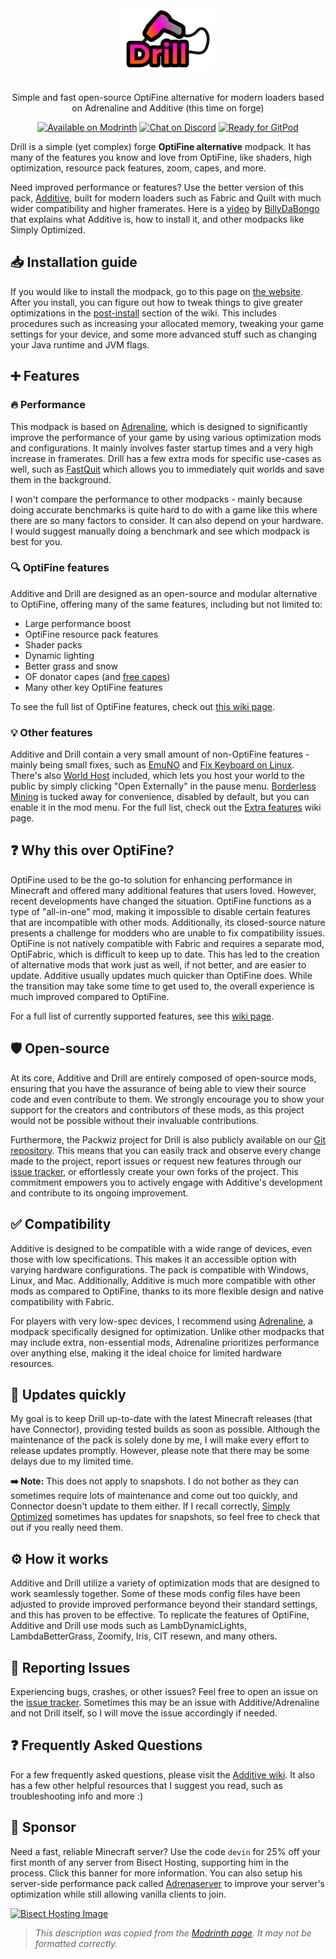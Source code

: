 <div align="center">
  <a href="https://github.com/SkywardMC/drill">
    <img src="https://raw.githubusercontent.com/skywardmc/art/main/drill/textlogo_256h.png" alt="Logo" height="100">
  </a>
  <br />
  <br />
  <p align="center">
    Simple and fast open-source OptiFine alternative for modern loaders based on Adrenaline and Additive (this time on forge)
  </p>
  <a href="https://modrinth.com/modpack/drill"><img src="https://cdn.jsdelivr.net/npm/@intergrav/devins-badges@3/assets/compact-minimal/available/modrinth_vector.svg" alt="Available on Modrinth"></a>
  <a href="https://discord.gg/36Tv44cYte"><img src="https://cdn.jsdelivr.net/npm/@intergrav/devins-badges@3/assets/compact-minimal/social/discord-singular_vector.svg" alt="Chat on Discord"></a>
  <a href="https://gitpod.io/from-referrer/"><img src="https://cdn.jsdelivr.net/npm/@intergrav/devins-badges@3/assets/compact-minimal/supported/gitpod_vector.svg" alt="Ready for GitPod"></a>
</div>

Drill is a simple (yet complex) forge **OptiFine alternative** modpack. It has many of the features you know and love from OptiFine, like shaders, high optimization, resource pack features, zoom, capes, and more.

Need improved performance or features? Use the better version of this pack, [Additive](https://modrinth.com/modpack/additive), built for modern loaders such as Fabric and Quilt with much wider compatibility and higher framerates. Here is a [video](https://www.youtube.com/watch?v=Zl7nzdbG1GI) by [BillyDaBongo](https://www.youtube.com/c/BillyDaBongo) that explains what Additive is, how to install it, and other modpacks like Simply Optimized.

## 📥 Installation guide

If you would like to install the modpack, go to this page on [the website](https://additive.intergrav.xyz/downloads). After you install, you can figure out how to tweak things to give greater optimizations in the [post-install](https://github.com/intergrav/Additive/wiki/Post-install) section of the wiki. This includes procedures such as increasing your allocated memory, tweaking your game settings for your device, and some more advanced stuff such as changing your Java runtime and JVM flags.

## ➕ Features

### 🔥 Performance

This modpack is based on [Adrenaline](https://modrinth.com/project/adrenaline), which is designed to significantly improve the performance of your game by using various optimization mods and configurations. It mainly involves faster startup times and a very high increase in framerates. Drill has a few extra mods for specific use-cases as well, such as [FastQuit](https://modrinth.com/project/fastquit) which allows you to immediately quit worlds and save them in the background.

I won't compare the performance to other modpacks - mainly because doing accurate benchmarks is quite hard to do with a game like this where there are so many factors to consider. It can also depend on your hardware. I would suggest manually doing a benchmark and see which modpack is best for you.

### 🔍 OptiFine features

Additive and Drill are designed as an open-source and modular alternative to OptiFine, offering many of the same features, including but not limited to:

- Large performance boost
- OptiFine resource pack features
- Shader packs
- Dynamic lighting
- Better grass and snow
- OF donator capes (and [free capes](https://github.com/intergrav/Additive/wiki/Supporter-cape))
- Many other key OptiFine features

To see the full list of OptiFine features, check out [this wiki page](https://github.com/intergrav/Additive/wiki/Give-up-OptiFine).

### 💡 Other features

Additive and Drill contain a very small amount of non-OptiFine features - mainly being small fixes, such as [EmuNO](https://modrinth.com/mod/emuno) and [Fix Keyboard on Linux](https://modrinth.com/mod/fix-keyboard-on-linux). There's also [World Host](https://modrinth.com/mod/world-host) included, which lets you host your world to the public by simply clicking "Open Externally" in the pause menu. [Borderless Mining](https://modrinth.com/mod/borderless-mining) is tucked away for convenience, disabled by default, but you can enable it in the mod menu. For the full list, check out the [Extra features](https://github.com/intergrav/Additive/wiki/Extra-features) wiki page.

## ❓ Why this over OptiFine?

OptiFine used to be the go-to solution for enhancing performance in Minecraft and offered many additional features that users loved. However, recent developments have changed the situation. OptiFine functions as a type of "all-in-one" mod, making it impossible to disable certain features that are incompatible with other mods. Additionally, its closed-source nature presents a challenge for modders who are unable to fix compatibility issues. OptiFine is not natively compatible with Fabric and requires a separate mod, OptiFabric, which is difficult to keep up to date. This has led to the creation of alternative mods that work just as well, if not better, and are easier to update. Additive usually updates much quicker than OptiFine does. While the transition may take some time to get used to, the overall experience is much improved compared to OptiFine.

For a full list of currently supported features, see this [wiki page](https://github.com/intergrav/Additive/wiki/Give-up-OptiFine).

## 🛡️ Open-source

At its core, Additive and Drill are entirely composed of open-source mods, ensuring that you have the assurance of being able to view their source code and even contribute to them. We strongly encourage you to show your support for the creators and contributors of these mods, as this project would not be possible without their invaluable contributions.

Furthermore, the Packwiz project for Drill is also publicly available on our [Git repository](https://github.com/skywardmc/drill). This means that you can easily track and observe every change made to the project, report issues or request new features through our [issue tracker](https://github.com/skywardmc/drill/issues), or effortlessly create your own forks of the project. This commitment empowers you to actively engage with Additive's development and contribute to its ongoing improvement.

## ✅ Compatibility

Additive is designed to be compatible with a wide range of devices, even those with low specifications. This makes it an accessible option with varying hardware configurations. The pack is compatible with Windows, Linux, and Mac. Additionally, Additive is much more compatible with other mods as compared to OptiFine, thanks to its more flexible design and native compatibility with Fabric.

For players with very low-spec devices, I recommend using [Adrenaline](https://modrinth.com/modpack/adrenaline/), a modpack specifically designed for optimization. Unlike other modpacks that may include extra, non-essential mods, Adrenaline prioritizes performance over anything else, making it the ideal choice for limited hardware resources.

## 🔄️ Updates quickly

My goal is to keep Drill up-to-date with the latest Minecraft releases (that have Connector), providing tested builds as soon as possible. Although the maintenance of the pack is solely done by me, I will make every effort to release updates promptly. However, please note that there may be some delays due to my limited time.

**➡️ Note:** This does not apply to snapshots. I do not bother as they can sometimes require lots of maintenance and come out too quickly, and Connector doesn't update to them either. If I recall correctly, [Simply Optimized](https://modrinth.com/modpack/sop) sometimes has updates for snapshots, so feel free to check that out if you really need them.

## ⚙️ How it works

Additive and Drill utilize a variety of optimization mods that are designed to work seamlessly together. Some of these mods config files have been adjusted to provide improved performance beyond their standard settings, and this has proven to be effective. To replicate the features of OptiFine, Additive and Drill use mods such as LambDynamicLights, LambdaBetterGrass, Zoomify, Iris, CIT resewn, and many others.

## 🐛 Reporting Issues

Experiencing bugs, crashes, or other issues? Feel free to open an issue on the [issue tracker](https://github.com/skywardmc/drill/issues). Sometimes this may be an issue with Additive/Adrenaline and not Drill itself, so I will move the issue accordingly if needed.

## ❓ Frequently Asked Questions

For a few frequently asked questions, please visit the [Additive wiki](https://github.com/intergrav/Additive/wiki). It also has a few other helpful resources that I suggest you read, such as troubleshooting info and more :)

## 🍉 Sponsor
Need a fast, reliable Minecraft server? Use the code `devin` for 25% off your first month of any server from Bisect Hosting, supporting him in the process. Click this banner for more information. You can also setup his server-side performance pack called [Adrenaserver](https://modrinth.com/modpack/adrenaserver) to improve your server's optimization while still allowing vanilla clients to join.

[![Bisect Hosting Image](https://www.bisecthosting.com/partners/custom-banners/444cf491-d49c-4b9a-8b2d-250593122b7e.webp)](https://www.bisecthosting.com/devin)

> *This description was copied from the [Modrinth page](https://modrinth.com/modpack/drill). It may not be formatted correctly.*
